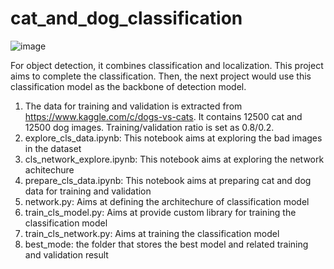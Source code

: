 # cat_and_dog_classification

![image](https://user-images.githubusercontent.com/19774686/233629964-1a342518-1977-4717-9285-114274c06c84.png)

For object detection, it combines classification and localization. This project aims to complete the classification. Then, the next project would use this classification model as the backbone of detection model.

1. The data for training and validation is extracted from https://www.kaggle.com/c/dogs-vs-cats. It contains 12500 cat and 12500 dog images. Training/validation ratio is set as 0.8/0.2. 
2. explore_cls_data.ipynb: This notebook aims at exploring the bad images in the dataset
3. cls_network_explore.ipynb: This notebook aims at exploring the network achitechure
4. prepare_cls_data.ipynb: This notebook aims at preparing cat and dog data for training and validation
5. network.py: Aims at defining the architechure of classification model
6. train_cls_model.py: Aims at provide custom library for training the classification model
7. train_cls_network.py: Aims at training the classification model
8. best_mode: the folder that stores the best model and related training and validation result
